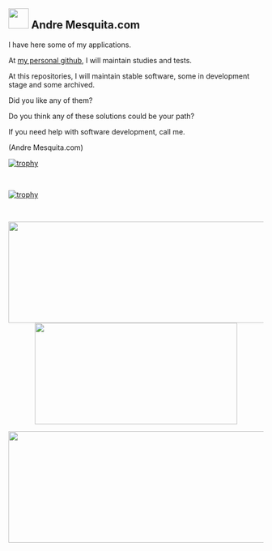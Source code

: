 ##  <img src="https://github.com/user-attachments/assets/587202f3-466a-4fe4-90d7-a0d60b4fe353" style="width:40px;"> Andre Mesquita.com

I have here some of my applications.

At [my personal github](https://github.com/avmesquita), I will maintain studies and tests.

At this repositories, I will maintain stable software, some in development stage and some archived.

Did you like any of them?

Do you think any of these solutions could be your path?

If you need help with software development, call me.

(Andre Mesquita.com)

[![trophy](https://github-profile-trophy.vercel.app/?username=avmesquita&theme=kimbie_dark)](https://github.com/ryo-ma/github-profile-trophy)

<div>&nbsp;</div>

[![trophy](https://github-profile-trophy.vercel.app/?username=avmesquita&theme=kimbie_dark)](https://github.com/ryo-ma/github-profile-trophy)

<div>&nbsp;</div>

<p align="center">
  <img width="600" height="200" src="https://github-readme-stats.vercel.app/api?username=avmesquita&show_icons=true&theme=vision-friendly-dark">
  <img width="400" height="200" src="https://github-readme-stats.vercel.app/api/top-langs/?username=avmesquita&langs_count=6&layout=compact&theme=vision-friendly-dark">
</p>

<p align="center">
  <img width="800" height="220" src="https://streak-stats.demolab.com?user=avmesquita&theme=highcontrast&hide_border=true&border_radius=5&card_width=800">
</p>

<div id="header" align="center">
  <img src="https://komarev.com/ghpvc/?username=avmesquita&style=for-the-badge&color=orange" alt=""/>
</div>
